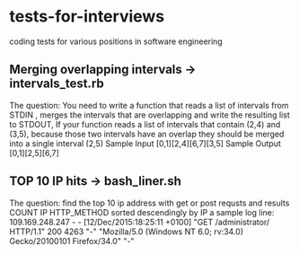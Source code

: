 # tests-for-interviews
coding tests for various positions in software engineering
## Merging overlapping intervals -> intervals_test.rb
The question: You need to write a function that reads a list of intervals from STDIN , merges the intervals that are overlapping and write the resulting list to STDOUT, If your function reads a list of intervals that contain (2,4) and (3,5), because those two intervals have an overlap they should be merged into a single interval (2,5)
Sample Input
[0,1][2,4][6,7][3,5]
Sample Output
[0,1][2,5][6,7]

## TOP 10 IP hits -> bash_liner.sh
The question: find the top 10 ip address with get or post requsts and results COUNT IP HTTP_METHOD sorted descendingly by IP
a sample log line:
109.169.248.247 - - [12/Dec/2015:18:25:11 +0100] "GET /administrator/ HTTP/1.1" 200 4263 "-" "Mozilla/5.0 (Windows NT 6.0; rv:34.0) Gecko/20100101 Firefox/34.0" "-"
